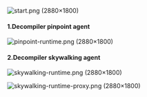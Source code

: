 ![start.png (2880×1800)](https://raw.githubusercontent.com/zifeihan/friday/master/doc/start.png)

#### 1.Decompiler pinpoint agent

![pinpoint-runtime.png (2880×1800)](https://raw.githubusercontent.com/zifeihan/friday/master/doc/pinpoint-runtime.png)

#### 2.Decompiler skywalking agent

![skywalking-runtime.png (2880×1800)](https://raw.githubusercontent.com/zifeihan/friday/master/doc/skywalking-runtime.png)

![skywalking-runtime-proxy.png (2880×1800)](https://raw.githubusercontent.com/zifeihan/friday/master/doc/skywalking-runtime-proxy.png)